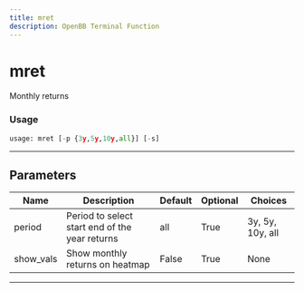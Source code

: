 ```yaml
---
title: mret
description: OpenBB Terminal Function
---
```


# mret

Monthly returns

### Usage 
```python
usage: mret [-p {3y,5y,10y,all}] [-s]
```

---
## Parameters

| Name | Description | Default | Optional | Choices |
| ---- | ----------- | ------- | -------- | ------- |
| period | Period to select start end of the year returns | all | True | 3y, 5y, 10y, all |
| show_vals | Show monthly returns on heatmap | False | True | None |


---
